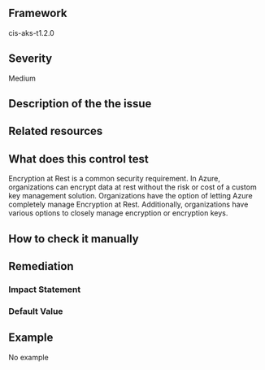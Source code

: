 ## Framework
cis-aks-t1.2.0
 
## Severity
Medium

## Description of the the issue

 
## Related resources

## What does this control test
Encryption at Rest is a common security requirement. In Azure, organizations can encrypt data at rest without the risk or cost of a custom key management solution. Organizations have the option of letting Azure completely manage Encryption at Rest. Additionally, organizations have various options to closely manage encryption or encryption keys.
 
## How to check it manually

## Remediation

 
### Impact Statement

### Default Value

## Example
No example
